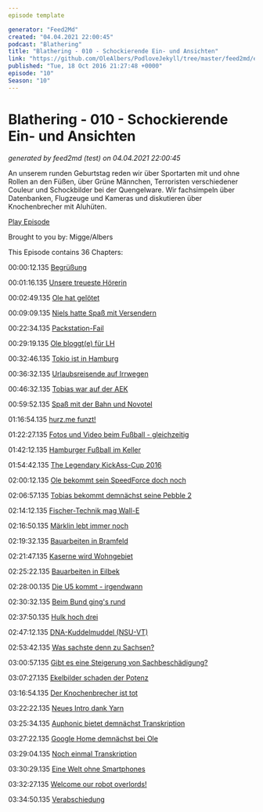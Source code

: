 ```yaml
---
episode template

generator: "Feed2Md"
created: "04.04.2021 22:00:45"
podcast: "Blathering"
title: "Blathering - 010 - Schockierende Ein- und Ansichten"
link: "https://github.com/OleAlbers/PodloveJekyll/tree/master/feed2md/example/export/seasons/1/2016/10/Blathering - 010 - Schockierende Ein- und Ansichten.md"
published: "Tue, 18 Oct 2016 21:27:48 +0000"
episode: "10"
Season: "10"
---
```


# Blathering - 010 - Schockierende Ein- und Ansichten
_generated by feed2md (test) on 04.04.2021 22:00:45_

An unserem runden Geburtstag reden wir über Sportarten mit und ohne Rollen an den Füßen, über Grüne Männchen, Terroristen verschiedener Couleur und Schockbilder bei der Quengelware. Wir fachsimpeln über Datenbanken, Flugzeuge und Kameras und diskutieren über Knochenbrecher mit Aluhüten.

[Play Episode](https://www.blathering.de/podlove/file/9/s/feed/c/mp3/blathering_010.mp3)

Brought to you by: Migge/Albers

This Episode contains 36 Chapters:


00:00:12.135 [Begrüßung]()

00:01:16.135 [Unsere treueste Hörerin](https://plus.google.com/u/1/105371982781732031773/posts/A35Jb7mhbEA)

00:02:49.135 [Ole hat gelötet](https://sendegate.de/t/bastelecke-das-hmc660-mit-48v-betreiben-fur-1/3274)

00:09:09.135 [Niels hatte Spaß mit Versendern](http://re-talk.de/re007/)

00:22:34.135 [Packstation-Fail](http://91.239.200.195/beschwerde/119515-dhl-bonn-packstation-einlieferungsbeleg-sendungsnummer-winzig)

00:29:19.135 [Ole bloggt(e) für LH](https://blog.be-lufthansa.com/)

00:32:46.135 [Tokio ist in Hamburg](http://www.abendblatt.de/hamburg/article208426759/Am-Sonntag-landet-der-A380-am-Flughafen-Hamburg.html)

00:36:32.135 [Urlaubsreisende auf Irrwegen](https://www.hamburg-airport.de/de/6438.php)

00:46:32.135 [Tobias war auf der AEK](http://donkarl.com/AEK/)

00:59:52.135 [Spaß mit der Bahn und Novotel](http://www.accorhotels.com/de/leclub/index-no-connect.shtml)

01:16:54.135 [hurz.me funzt!](http://hurz.me/)

01:22:27.135 [Fotos und Video beim Fußball - gleichzeitig](https://www.youtube.com/watch?v=NRmjYOcAhbU)

01:42:12.135 [Hamburger Fußball im Keller](http://www.sportschau.de/fussball/bundesliga/borussia-moenchengladbach-hamburger-sv-100.html)

01:54:42.135 [The Legendary KickAss-Cup 2016](http://harborgirls.de/category/events/kickass-cup/)

02:00:12.135 [Ole bekommt sein SpeedForce doch noch](https://www.indiegogo.com/projects/speedforce-the-world-s-smartest-cycling-computer-fitness-health#/)

02:06:57.135 [Tobias bekommt demnächst seine Pebble 2](https://www.kickstarter.com/projects/597507018/pebble-2-time-2-and-core-an-entirely-new-3g-ultra)

02:14:12.135 [Fischer-Technik mag Wall-E](https://www.youtube.com/watch?v=3eeXfv5XhuY)

02:16:50.135 [Märklin lebt immer noch](http://www.maerklinwelt.de/maerklin%20lebt!.htm)

02:19:32.135 [Bauarbeiten in Bramfeld](http://www.cds-wohnbau.de/Presse_-_Detailansicht/items/cds-veraeussert-neubauprojekt-neues-zentrum-am-bramfelder-dorfplatz-543.html)

02:21:47.135 [Kaserne wird Wohngebiet](http://www.iba-hamburg.de/iba-hamburg-gmbh/projekte/vogelkamp-neugraben.html)

02:25:22.135 [Bauarbeiten in Eilbek](http://www.hamburg.de/hamburg-nord/planen-bauen-wohnen/85094/uhlenhorst/)

02:28:00.135 [Die U5 kommt - irgendwann](http://dialog.hochbahn.de/tag/u5/)

02:30:32.135 [Beim Bund ging's rund](https://de.wikipedia.org/wiki/Vergatterung)

02:37:50.135 [Hulk hoch drei](http://i.imgur.com/BneJn.jpg)

02:47:12.135 [DNA-Kuddelmuddel (NSU-VT)](http://www.sueddeutsche.de/bayern/peggy-und-nsu-fatale-irrtuemer-eines-ermittlers-1.3205742)

02:53:42.135 [Was sachste denn zu Sachsen?](http://community.beck.de/2015/04/08/suizidprophylaxe-oder-folter-zum-fall-middelhoff?page=1)

03:00:57.135 [Gibt es eine Steigerung von Sachbeschädigung?](http://community.beck.de/2016/10/07/ist-es-strafbare-sachbeschaedigung-ein-graffiti-zu-ueberspruehen)

03:07:27.135 [Ekelbilder schaden der Potenz](https://www.ihr-uns-auch.de/wp-content/uploads/2016/05/1-14_web.jpg)

03:16:54.135 [Der Knochenbrecher ist tot](https://de.wikipedia.org/wiki/Tamme_Hanken)

03:22:22.135 [Neues Intro dank Yarn](http://getyarn.io/yarn-popular)

03:25:34.135 [Auphonic bietet demnächst Transkription](https://www.youtube.com/watch?v=yEvooHzLINA)

03:27:22.135 [Google Home demnächst bei Ole](https://madeby.google.com/home/)

03:29:04.135 [Noch einmal Transkription](https://cloud.google.com/speech/)

03:30:29.135 [Eine Welt ohne Smartphones](https://de.wikipedia.org/wiki/Pulp_Fiction)

03:32:27.135 [Welcome our robot overlords!]()

03:34:50.135 [Verabschiedung]()


